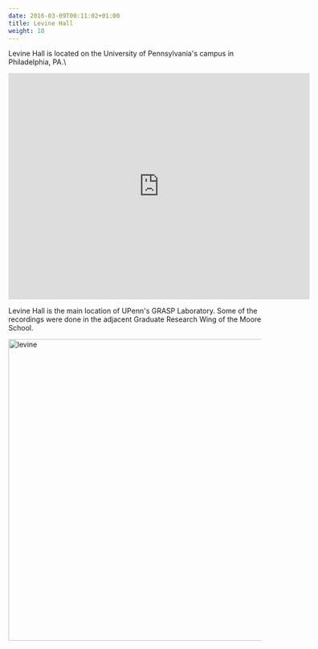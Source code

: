 ```yaml
---
date: 2016-03-09T00:11:02+01:00
title: Levine Hall
weight: 10
---
```

<a name="levine"/></a>
Levine Hall is located on the University of Pennsylvania's campus in Philadelphia, PA.\\
<iframe
src="https://www.google.com/maps/embed?pb=!1m14!1m8!1m3!1d909.3005293499426!2d-75.19155649494928!3d39.95234389273255!3m2!1i1024!2i768!4f13.1!3m3!1m2!1s0x0%3A0x8d43d5371b5e9781!2sLevine%20Hall!5e0!3m2!1sen!2sus!4v1569329081867!5m2!1sen!2sus"
width="600" height="450" frameborder="0" style="border:0;"
allowfullscreen=""></iframe>

Levine Hall is the main location of UPenn's GRASP Laboratory. Some of the recordings were done in the adjacent Graduate Research Wing of the Moore School.


[<img src="../levine_satellite.jpg" alt="levine" style="width:600px;"/>](https://goo.gl/maps/yUhWLms6kGGKuV4r8)

